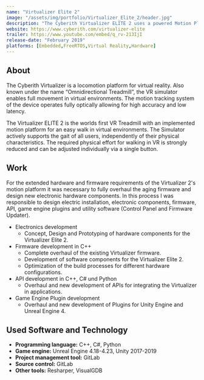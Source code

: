 ```yaml
---
name: "Virtualizer Elite 2"
image: "/assets/img/portfolio/Virtualizer_Elite_2/header.jpg"
description: "The Cyberith Virtualizer ELITE 2 uses a powered Motion Platform to actively support walking in VR. The second generation VR Treadmill enables the most convenient movement in Virtual Reality applications."
website: https://www.cyberith.com/virtualizer-elite
trailer: https://www.youtube.com/embed/q_rv-213IjI
release-date: "February 2019"
platforms: [Embedded,FreeRTOS,Virtual Reality,Hardware]
---
```


## About
The Cyberith Virtualizer is a locomotion platform for virtual reality. Also known under the name “Omnidirectional Treadmill”, the VR simulator enables full movement in virtual environments.
The motion tracking system of the device operates fully optically allowing for high accuracy and low latency.

The Virtualizer ELITE 2 is the worlds first VR Treadmill with an implemented motion platform for an easy walk in virtual environments.
The Simulator actively supports the gait of all users, independently of their physical characteristics. The required physical effort for walking in VR is strongly reduced and can be adjusted individually via a single button.

## Work

For the extended hardware and firmware requirements of the Virtualizer 2's motion platform it was necessary to fully overhaul the aging firmware and design new electronic hardware components. In this process I was responsible to design electric installation, electronic components, firmware, API, game engine plugins and utility software (Control Panel and Firmware Updater).

- Electronics development
  - Concept, Design and Prototyping of hardware components for the Virtualizer Elite 2.
- Firmware development in C++
  - Complete overhaul of the existing Virtualizer firmware.
  - Development of software components for the Virtualizer Elite 2.
  - Optimization of the build processes for different hardware configurations.
- API development in C++, C# und Python
  - Overhaul and new development of APIs for integrating the Virtualizer in applications.
- Game Engine Plugin development
  - Overhaul and new development of Plugins for Unity Engine and Unreal Engine 4.

## Used Software and Technology
- **Programming language:** C++, C#, Python
- **Game engine:** Unreal Engine 4.18-4.23, Unity 2017-2019
- **Project management tool:** GitLab
- **Source control:** GitLab
- **Other tools:** Resharper, VisualGDB